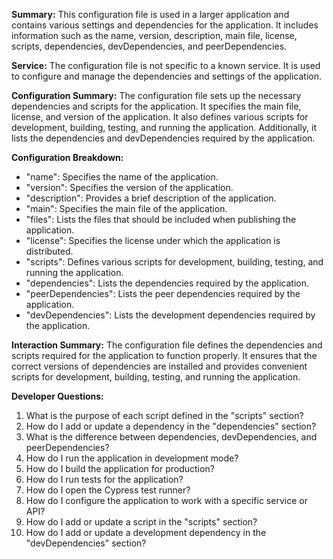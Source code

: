 **Summary:**
This configuration file is used in a larger application and contains various settings and dependencies for the application. It includes information such as the name, version, description, main file, license, scripts, dependencies, devDependencies, and peerDependencies.

**Service:**
The configuration file is not specific to a known service. It is used to configure and manage the dependencies and settings of the application.

**Configuration Summary:**
The configuration file sets up the necessary dependencies and scripts for the application. It specifies the main file, license, and version of the application. It also defines various scripts for development, building, testing, and running the application. Additionally, it lists the dependencies and devDependencies required by the application.

**Configuration Breakdown:**
- "name": Specifies the name of the application.
- "version": Specifies the version of the application.
- "description": Provides a brief description of the application.
- "main": Specifies the main file of the application.
- "files": Lists the files that should be included when publishing the application.
- "license": Specifies the license under which the application is distributed.
- "scripts": Defines various scripts for development, building, testing, and running the application.
- "dependencies": Lists the dependencies required by the application.
- "peerDependencies": Lists the peer dependencies required by the application.
- "devDependencies": Lists the development dependencies required by the application.

**Interaction Summary:**
The configuration file defines the dependencies and scripts required for the application to function properly. It ensures that the correct versions of dependencies are installed and provides convenient scripts for development, building, testing, and running the application.

**Developer Questions:**
1. What is the purpose of each script defined in the "scripts" section?
2. How do I add or update a dependency in the "dependencies" section?
3. What is the difference between dependencies, devDependencies, and peerDependencies?
4. How do I run the application in development mode?
5. How do I build the application for production?
6. How do I run tests for the application?
7. How do I open the Cypress test runner?
8. How do I configure the application to work with a specific service or API?
9. How do I add or update a script in the "scripts" section?
10. How do I add or update a development dependency in the "devDependencies" section?